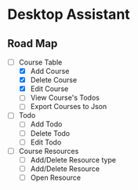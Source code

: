 # Desktop Assistant

## Road Map
- [ ] Course Table
  - [x] Add Course
  - [x] Delete Course
  - [x] Edit Course
  - [ ] View Course's Todos
  - [ ] Export Courses to Json
- [ ] Todo
  - [ ] Add Todo
  - [ ] Delete Todo
  - [ ] Edit Todo
- [ ] Course Resources
  - [ ] Add/Delete Resource type 
  - [ ] Add/Delete Resource
  - [ ] Open Resource